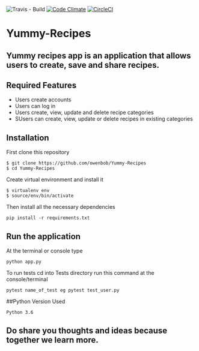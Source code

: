 ![Travis - Build](https://travis-ci.org/owenbob/Yummy-Recipes.svg?branch=development)
[![Code Climate](https://codeclimate.com/github/owenbob/Yummy-Recipes/badges/gpa.svg)](https://codeclimate.com/github/owenbob/Yummy-Recipes)
[![CircleCI](https://circleci.com/gh/owenbob/Yummy-Recipes.svg?style=svg)](https://circleci.com/gh/owenbob/Yummy-Recipes)


# Yummy-Recipes
## Yummy recipes app is an application that allows users  to create, save and share recipes.

## Required Features
  * Users create accounts
  * Users can log in
  * Users create, view, update and delete recipe categories
  * SUsers can create, view, update or delete recipes in existing categories




  ## Installation
First clone this repository
```
$ git clone https://github.com/owenbob/Yummy-Recipes
$ cd Yummy-Recipes
```
Create virtual environment and install it
```
$ virtualenv env
$ source/env/bin/activate
```
Then install all the necessary dependencies
```
pip install -r requirements.txt
```

## Run the application
At the terminal or console type
```
python app.py
```
To run tests  cd into Tests directory run this command at the console/terminal
```
pytest name_of_test eg pytest test_user.py
```

##Python Version Used
```
Python 3.6
```
## Do share you thoughts and ideas  because together we learn more.
